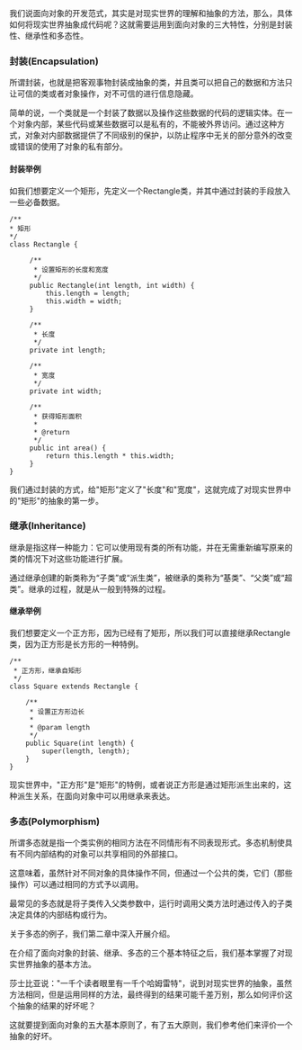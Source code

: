 我们说面向对象的开发范式，其实是对现实世界的理解和抽象的方法，那么，具体如何将现实世界抽象成代码呢？这就需要运用到面向对象的三大特性，分别是封装性、继承性和多态性。

### 封装(Encapsulation)

所谓封装，也就是把客观事物封装成抽象的类，并且类可以把自己的数据和方法只让可信的类或者对象操作，对不可信的进行信息隐藏。

简单的说，一个类就是一个封装了数据以及操作这些数据的代码的逻辑实体。在一个对象内部，某些代码或某些数据可以是私有的，不能被外界访问。通过这种方式，对象对内部数据提供了不同级别的保护，以防止程序中无关的部分意外的改变或错误的使用了对象的私有部分。

#### 封装举例

如我们想要定义一个矩形，先定义一个Rectangle类，并其中通过封装的手段放入一些必备数据。

    /**
    * 矩形
    */
    class Rectangle {
    
         /**
          * 设置矩形的长度和宽度
          */
         public Rectangle(int length, int width) {
             this.length = length;
             this.width = width;
         }
        
         /**
          * 长度
          */
         private int length;
        
         /**
          * 宽度
          */
         private int width;
        
         /**
          * 获得矩形面积
          *
          * @return
          */
         public int area() {
             return this.length * this.width;
         }
    }
    
我们通过封装的方式，给"矩形"定义了"长度"和"宽度"，这就完成了对现实世界中的"矩形"的抽象的第一步。
         
### 继承(Inheritance)

继承是指这样一种能力：它可以使用现有类的所有功能，并在无需重新编写原来的类的情况下对这些功能进行扩展。

通过继承创建的新类称为“子类”或“派生类”，被继承的类称为“基类”、“父类”或“超类”。继承的过程，就是从一般到特殊的过程。

#### 继承举例

我们想要定义一个正方形，因为已经有了矩形，所以我们可以直接继承Rectangle类，因为正方形是长方形的一种特例。


    /**
     * 正方形，继承自矩形
     */
    class Square extends Rectangle {
    
        /**
         * 设置正方形边长
         *
         * @param length
         */
        public Square(int length) {
            super(length, length);
        }
    }
    
现实世界中，"正方形"是"矩形"的特例，或者说正方形是通过矩形派生出来的，这种派生关系，在面向对象中可以用继承来表达。

### 多态(Polymorphism)

所谓多态就是指一个类实例的相同方法在不同情形有不同表现形式。多态机制使具有不同内部结构的对象可以共享相同的外部接口。

这意味着，虽然针对不同对象的具体操作不同，但通过一个公共的类，它们（那些操作）可以通过相同的方式予以调用。

最常见的多态就是将子类传入父类参数中，运行时调用父类方法时通过传入的子类决定具体的内部结构或行为。

关于多态的例子，我们第二章中深入开展介绍。

在介绍了面向对象的封装、继承、多态的三个基本特征之后，我们基本掌握了对现实世界抽象的基本方法。

莎士比亚说："一千个读者眼里有一千个​哈姆雷特"，说到对现实世界的抽象，虽然方法相同，但是运用同样的方法，最终得到的结果可能千差万别，那么如何评价这个抽象的结果的好坏呢？

这就要提到面向对象的五大基本原则了，有了五大原则，我们参考他们来评价一个抽象的好坏。
